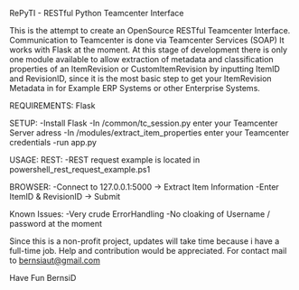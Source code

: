 RePyTI - RESTful Python Teamcenter Interface

This is the attempt to create an OpenSource RESTful Teamcenter Interface.
Communication to Teamcenter is done via Teamcenter Services (SOAP)
It works with Flask at the moment.
At this stage of development there is only one module available to allow extraction of metadata and classification properties
of an ItemRevision or CustomItemRevision by inputting ItemID and RevisionID, since it is the most basic step to get your ItemRevision Metadata in for Example ERP Systems or other Enterprise Systems. 


REQUIREMENTS:
Flask

SETUP:
-Install Flask
-In /common/tc_session.py enter your Teamcenter Server adress
-In /modules/extract_item_properties enter your Teamcenter credentials
-run app.py

USAGE:
REST:
-REST request example is located in powershell_rest_request_example.ps1

BROWSER:
-Connect to 127.0.0.1:5000 -> Extract Item Information
-Enter ItemID & RevisionID -> Submit

Known Issues:
-Very crude ErrorHandling
-No cloaking of Username / password at the moment


Since this is a non-profit project, updates will take time because i have a full-time job.
Help and contribution would be appreciated. For contact mail to bernsiaut@gmail.com

Have Fun
BernsiD
